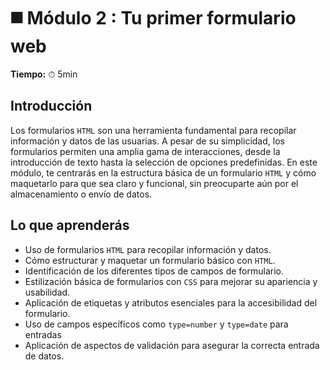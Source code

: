 # ◼️ Módulo 2 : Tu primer formulario web

**Tiempo:** ⏱ 5min

## Introducción

Los formularios `HTML` son una herramienta fundamental para recopilar información y datos de las usuarias. A pesar de su simplicidad, los formularios permiten una amplia gama de interacciones, desde la introducción de texto hasta la selección de opciones predefinidas. En este módulo, te centrarás en la estructura básica de un formulario `HTML` y cómo maquetarlo para que sea claro y funcional, sin preocuparte aún por el almacenamiento o envío de datos.

## Lo que aprenderás

* Uso de formularios `HTML` para recopilar información y datos.
* Cómo estructurar y maquetar un formulario básico con `HTML`.
* Identificación de los diferentes tipos de campos de formulario.
* Estilización básica de formularios con `CSS` para mejorar su apariencia y usabilidad.
* Aplicación de etiquetas y atributos esenciales para la accesibilidad del formulario.
* Uso de campos específicos como `type=number` y `type=date` para entradas
* Aplicación de aspectos de validación para asegurar la correcta entrada de datos.
